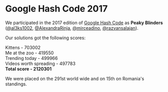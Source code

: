 # Google Hash Code 2017

We participated in the 2017 edition of [Google Hash Code](https://hashcode.withgoogle.com/) as **Peaky Blinders** ([@al3ks1002](https://github.com/al3ks1002), [@AlexandraRinja](https://github.com/AlexandraRinja), [@mirceadino](https://github.com/mirceadino), [@razvansalajan](https://github.com/razvansalajan)).

Our solutions got the following scores: 

Kittens - 703002 <br/>
Me at the zoo - 419550 <br/>
Trending today - 499966 <br/>
Videos worth spreading - 497783 <br/>
**Total score - 2120301**

We were placed on the 291st world wide and on 15th on Romania's standings.
